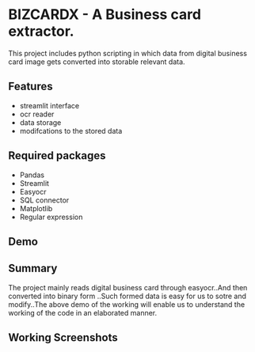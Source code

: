 
# BIZCARDX - A Business card extractor.


This project includes python scripting in which data from digital business card image gets converted into storable relevant data.


## Features

- streamlit interface
-  ocr reader
- data storage
- modifcations to the stored data


## Required packages

- Pandas
- Streamlit
- Easyocr
- SQL connector
- Matplotlib
- Regular expression
## Demo




## Summary

The project mainly reads digital business card through easyocr..And then converted into binary form ..Such formed data is easy for us to sotre and modify..The above demo of the working will enable us to understand the working of the code in an elaborated manner.
## Working Screenshots


